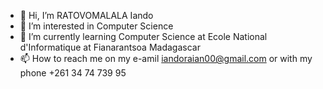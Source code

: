 - 👋 Hi, I’m RATOVOMALALA Iando
- 👀 I’m interested in Computer Science
- 🌱 I’m currently learning Computer Science at Ecole National d'Informatique at Fianarantsoa Madagascar
- 📫 How to reach me on my e-amil iandoraian00@gmail.com or with my phone +261 34 74 739 95

<!---
Iando24/Iando24 is a ✨ special ✨ repository because its `README.md` (this file) appears on your GitHub profile.
You can click the Preview link to take a look at your changes.
--->
